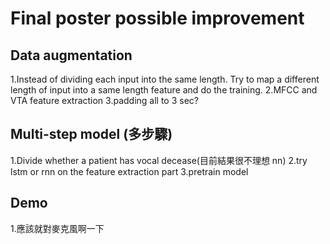 # Final poster possible improvement

## Data augmentation

1.Instead of dividing each input into the same length. Try to map a different length of input into a same length feature and do the training.
2.MFCC and VTA feature extraction
3.padding all to 3 sec?

## Multi-step model (多步驟)
1.Divide whether a patient has vocal decease(目前結果很不理想 nn)
2.try lstm or rnn on the feature extraction part
3.pretrain model

## Demo
1.應該就對麥克風啊一下